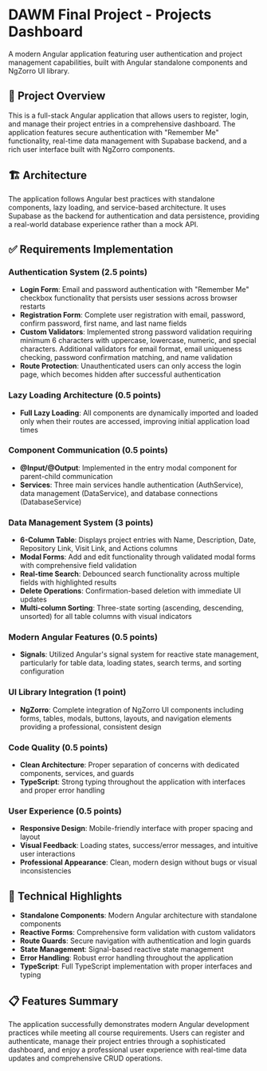 # DAWM Final Project - Projects Dashboard

A modern Angular application featuring user authentication and project management capabilities, built with Angular standalone components and NgZorro UI library.

## 🎯 Project Overview

This is a full-stack Angular application that allows users to register, login, and manage their project entries in a comprehensive dashboard. The application features secure authentication with "Remember Me" functionality, real-time data management with Supabase backend, and a rich user interface built with NgZorro components.

## 🏗️ Architecture

The application follows Angular best practices with standalone components, lazy loading, and service-based architecture. It uses Supabase as the backend for authentication and data persistence, providing a real-world database experience rather than a mock API.

## ✅ Requirements Implementation

### Authentication System (2.5 points)
- **Login Form**: Email and password authentication with "Remember Me" checkbox functionality that persists user sessions across browser restarts
- **Registration Form**: Complete user registration with email, password, confirm password, first name, and last name fields
- **Custom Validators**: Implemented strong password validation requiring minimum 6 characters with uppercase, lowercase, numeric, and special characters. Additional validators for email format, email uniqueness checking, password confirmation matching, and name validation
- **Route Protection**: Unauthenticated users can only access the login page, which becomes hidden after successful authentication

### Lazy Loading Architecture (0.5 points)
- **Full Lazy Loading**: All components are dynamically imported and loaded only when their routes are accessed, improving initial application load times

### Component Communication (0.5 points)
- **@Input/@Output**: Implemented in the entry modal component for parent-child communication
- **Services**: Three main services handle authentication (AuthService), data management (DataService), and database connections (DatabaseService)

### Data Management System (3 points)
- **6-Column Table**: Displays project entries with Name, Description, Date, Repository Link, Visit Link, and Actions columns
- **Modal Forms**: Add and edit functionality through validated modal forms with comprehensive field validation
- **Real-time Search**: Debounced search functionality across multiple fields with highlighted results
- **Delete Operations**: Confirmation-based deletion with immediate UI updates
- **Multi-column Sorting**: Three-state sorting (ascending, descending, unsorted) for all table columns with visual indicators

### Modern Angular Features (0.5 points)
- **Signals**: Utilized Angular's signal system for reactive state management, particularly for table data, loading states, search terms, and sorting configuration

### UI Library Integration (1 point)
- **NgZorro**: Complete integration of NgZorro UI components including forms, tables, modals, buttons, layouts, and navigation elements providing a professional, consistent design

### Code Quality (0.5 points)
- **Clean Architecture**: Proper separation of concerns with dedicated components, services, and guards
- **TypeScript**: Strong typing throughout the application with interfaces and proper error handling

### User Experience (0.5 points)
- **Responsive Design**: Mobile-friendly interface with proper spacing and layout
- **Visual Feedback**: Loading states, success/error messages, and intuitive user interactions
- **Professional Appearance**: Clean, modern design without bugs or visual inconsistencies

## 🚀 Technical Highlights

- **Standalone Components**: Modern Angular architecture with standalone components
- **Reactive Forms**: Comprehensive form validation with custom validators
- **Route Guards**: Secure navigation with authentication and login guards
- **State Management**: Signal-based reactive state management
- **Error Handling**: Robust error handling throughout the application
- **TypeScript**: Full TypeScript implementation with proper interfaces and typing

## 📋 Features Summary

The application successfully demonstrates modern Angular development practices while meeting all course requirements. Users can register and authenticate, manage their project entries through a sophisticated dashboard, and enjoy a professional user experience with real-time data updates and comprehensive CRUD operations.
